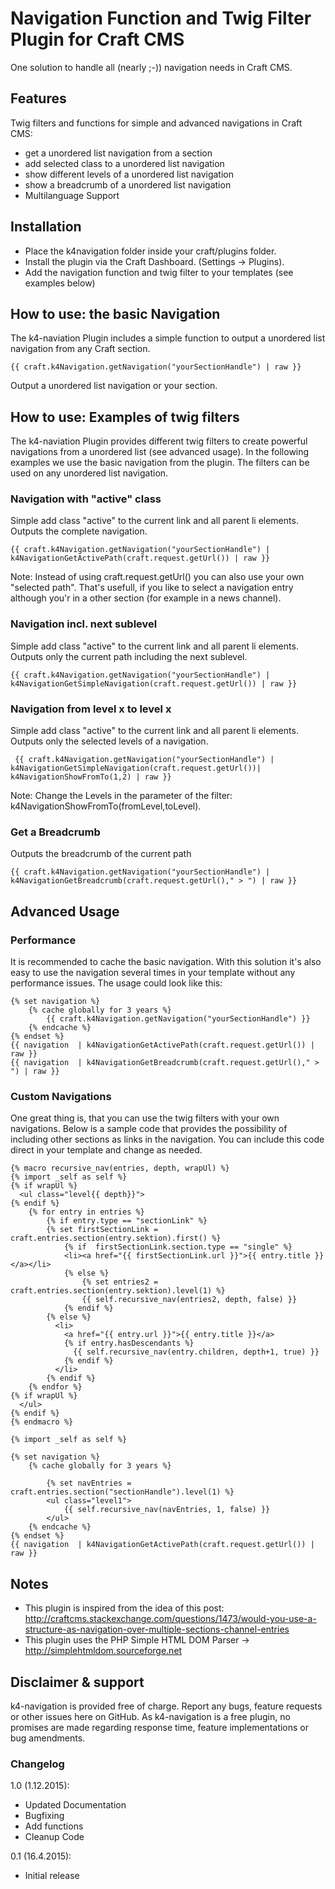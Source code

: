 # Navigation Function and Twig Filter Plugin for Craft CMS
One solution to handle all (nearly ;-)) navigation needs in Craft CMS.

## Features
Twig filters and functions for simple and advanced navigations in Craft CMS:
- get a unordered list navigation from a section
- add selected class to a unordered list navigation
- show different levels of a unordered list navigation
- show a breadcrumb of a unordered list navigation
- Multilanguage Support

## Installation
- Place the k4navigation folder inside your craft/plugins folder.
- Install the plugin via the Craft Dashboard. (Settings -> Plugins).
- Add the navigation function and twig filter to your templates (see examples below)

## How to use: the basic Navigation
The k4-naviation Plugin includes a simple function to output a unordered list navigation from any Craft section. 

    {{ craft.k4Navigation.getNavigation("yourSectionHandle") | raw }}

Output a unordered list navigation or your section.

## How to use: Examples of twig filters

The k4-naviation Plugin provides different twig filters to create powerful navigations from a unordered list (see advanced usage). In the following examples we use the basic navigation from the plugin. The filters can be used on any unordered list navigation. 


### Navigation with "active" class 

Simple add class "active" to the current link and all parent li elements. Outputs the complete navigation.

    {{ craft.k4Navigation.getNavigation("yourSectionHandle") | k4NavigationGetActivePath(craft.request.getUrl()) | raw }}
    
Note: Instead of using craft.request.getUrl() you can also use your own "selected path". That's usefull, if you like to select a navigation entry although you'r in a other section (for example in a news channel).
    

### Navigation incl. next sublevel
Simple add class "active" to the current link and all parent li elements. Outputs only the current path including the next sublevel.

    {{ craft.k4Navigation.getNavigation("yourSectionHandle") | k4NavigationGetSimpleNavigation(craft.request.getUrl()) | raw }} 


### Navigation from level x to level x
Simple add class "active" to the current link and all parent li elements. Outputs only the selected levels of a navigation.

     {{ craft.k4Navigation.getNavigation("yourSectionHandle") | k4NavigationGetSimpleNavigation(craft.request.getUrl())| k4NavigationShowFromTo(1,2) | raw }}

Note: Change the Levels in the parameter of the filter: k4NavigationShowFromTo(fromLevel,toLevel). 

### Get a Breadcrumb
Outputs the breadcrumb of the current path

    {{ craft.k4Navigation.getNavigation("yourSectionHandle") | k4NavigationGetBreadcrumb(craft.request.getUrl()," > ") | raw }} 


## Advanced Usage

### Performance
It is recommended to cache the basic navigation. With this solution it's also easy to use the navigation several times in your template without any performance issues. The usage could look like this:

    {% set navigation %}
        {% cache globally for 3 years %}
            {{ craft.k4Navigation.getNavigation("yourSectionHandle") }} 
        {% endcache %}
    {% endset %}
    {{ navigation  | k4NavigationGetActivePath(craft.request.getUrl()) | raw }} 
    {{ navigation  | k4NavigationGetBreadcrumb(craft.request.getUrl()," > ") | raw }} 

### Custom Navigations

One great thing is, that you can use the twig filters with your own navigations. Below is a sample code that provides the possibility of including other sections as links in the navigation. You can include this code direct in your template and change as needed. 

    {% macro recursive_nav(entries, depth, wrapUl) %}
    {% import _self as self %}
    {% if wrapUl %}
      <ul class="level{{ depth}}">
    {% endif %}
        {% for entry in entries %}
            {% if entry.type == "sectionLink" %}
            {% set firstSectionLink = craft.entries.section(entry.sektion).first() %}
                {% if  firstSectionLink.section.type == "single" %}
                <li><a href="{{ firstSectionLink.url }}">{{ entry.title }}</a></li>
                {% else %}
                    {% set entries2 = craft.entries.section(entry.sektion).level(1) %}
                    {{ self.recursive_nav(entries2, depth, false) }} 
                {% endif %}
            {% else %}
              <li>
                <a href="{{ entry.url }}">{{ entry.title }}</a>
                {% if entry.hasDescendants %}
                  {{ self.recursive_nav(entry.children, depth+1, true) }}
                {% endif %}
              </li>			
            {% endif %}
        {% endfor %}
    {% if wrapUl %}
      </ul> 
    {% endif %}
    {% endmacro %} 

    {% import _self as self %}

    {% set navigation %}
        {% cache globally for 3 years %}

            {% set navEntries = craft.entries.section("sectionHandle").level(1) %}
            <ul class="level1">
                {{ self.recursive_nav(navEntries, 1, false) }}
            </ul>
        {% endcache %}
    {% endset %}
    {{ navigation  | k4NavigationGetActivePath(craft.request.getUrl()) | raw }} 

## Notes
- This plugin is inspired from the idea of this post: http://craftcms.stackexchange.com/questions/1473/would-you-use-a-structure-as-navigation-over-multiple-sections-channel-entries
- This plugin uses the PHP Simple HTML DOM Parser -> http://simplehtmldom.sourceforge.net

## Disclaimer & support

k4-navigation is provided free of charge. Report any bugs, feature requests or other issues here on GitHub. As k4-navigation is a free plugin, no promises are made regarding response time, feature implementations or bug amendments.

### Changelog
1.0 (1.12.2015):
- Updated Documentation
- Bugfixing
- Add functions
- Cleanup Code

0.1 (16.4.2015):
- Initial release
